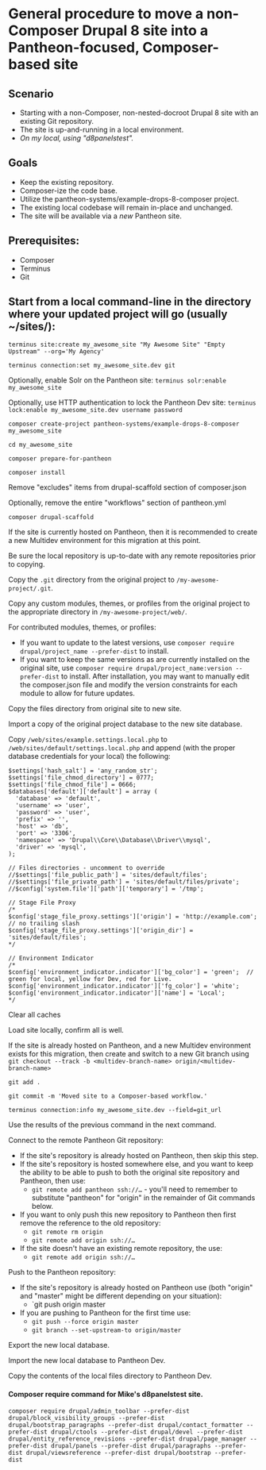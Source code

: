 # General procedure to move a non-Composer Drupal 8 site into a Pantheon-focused, Composer-based site

## Scenario

*  Starting with a non-Composer, non-nested-docroot Drupal 8 site with an existing Git repository.  
*  The site is up-and-running in a local environment.  
*  _On my local, using "d8panelstest"._  

## Goals

*  Keep the existing repository.  
*  Composer-ize the code base.  
*  Utilize the pantheon-systems/example-drops-8-composer project.  
*  The existing local codebase will remain in-place and unchanged.  
*  The site will be available via a *new* Pantheon site.  

## Prerequisites: 
  *  Composer  
  *  Terminus  
  *  Git 
  
## Start from a local command-line in the directory where your updated project will go (usually ~/sites/):

`terminus site:create my_awesome_site "My Awesome Site" "Empty Upstream" --org='My Agency'`
 
`terminus connection:set my_awesome_site.dev git`

Optionally, enable Solr on the Pantheon site: `terminus solr:enable my_awesome_site`

Optionally, use HTTP authentication to lock the Pantheon Dev site: `terminus lock:enable my_awesome_site.dev username password`
 
`composer create-project pantheon-systems/example-drops-8-composer my_awesome_site`
 
`cd my_awesome_site`
 
`composer prepare-for-pantheon`
 
`composer install`
 
Remove "excludes" items from drupal-scaffold section of composer.json

Optionally, remove the entire "workflows" section of pantheon.yml
 
`composer drupal-scaffold`

If the site is currently hosted on Pantheon, then it is recommended to create a new Multidev environment for this migration at this point.

Be sure the local repository is up-to-date with any remote repositories prior to copying. 

Copy the `.git` directory from the original project to `/my-awesome-project/.git`. 

Copy any custom modules, themes, or profiles from the original project to the appropriate directory in `/my-awesome-project/web/`.

For contributed modules, themes, or profiles:

*  If you want to update to the latest versions, use `composer require drupal/project_name --prefer-dist` to install.  
*  If you want to keep the same versions as are currently installed on the original site, use `composer require drupal/project_name:version --prefer-dist` to install. After installation, you may want to manually edit the composer.json file and modify the version constraints for each module to allow for future updates.

Copy the files directory from original site to new site.  

Import a copy of the original project database to the new site database.

Copy `/web/sites/example.settings.local.php` to `/web/sites/default/settings.local.php` and append (with the proper database credentials for your local) the following:
 
```$config_directories['sync'] = '../config';
$settings['hash_salt'] = 'any_random_str';
$settings['file_chmod_directory'] = 0777;
$settings['file_chmod_file'] = 0666;
$databases['default']['default'] = array (
  'database' => 'default',
  'username' => 'user',
  'password' => 'user',
  'prefix' => '',
  'host' => 'db',
  'port' => '3306',
  'namespace' => 'Drupal\\Core\\Database\\Driver\\mysql',
  'driver' => 'mysql',
);

// Files directories - uncomment to override
//$settings['file_public_path'] = 'sites/default/files';
//$settings['file_private_path'] = 'sites/default/files/private';
//$config['system.file']['path']['temporary'] = '/tmp';

// Stage File Proxy
/*
$config['stage_file_proxy.settings']['origin'] = 'http://example.com'; // no trailing slash
$config['stage_file_proxy.settings']['origin_dir'] = 'sites/default/files';
*/

// Environment Indicator
/*
$config['environment_indicator.indicator']['bg_color'] = 'green';  // green for local, yellow for Dev, red for Live.
$config['environment_indicator.indicator']['fg_color'] = 'white';
$config['environment_indicator.indicator']['name'] = 'Local';
*/
```

Clear all caches

Load site locally, confirm all is well. 

If the site is already hosted on Pantheon, and a new Multidev environment exists for this migration, then create and switch to a new Git branch using `git checkout --track -b <multidev-branch-name> origin/<multidev-branch-name>`

`git add .`

`git commit -m 'Moved site to a Composer-based workflow.'`

`terminus connection:info my_awesome_site.dev --field=git_url`

Use the results of the previous command in the next command.

Connect to the remote Pantheon Git repository:

*  If the site's repository is already hosted on Pantheon, then skip this step.  
*  If the site's repository is hosted somewhere else, and you want to keep the ability to be able to push to both the original site repository and Pantheon, then use:
   *  `git remote add pantheon ssh://…` - you'll need to remember to substitute "pantheon" for "origin" in the remainder of Git commands below.  
*  If you want to only push this new repository to Pantheon then first remove the reference to the old repository:
   *  `git remote rm origin`  
   *  `git remote add origin ssh://…`  
*  If the site doesn't have an existing remote repository, the use:  
   *  `git remote add origin ssh://…`  

Push to the Pantheon repository:  

*  If the site's repository is already hosted on Pantheon use (both "origin" and "master" might be different depending on your situation):  
   *  `git push origin master
*  If you are pushing to Pantheon for the first time use:  
   *  `git push --force origin master`  
   *  `git branch --set-upstream-to origin/master`  

Export the new local database. 

Import the new local database to Pantheon Dev. 

Copy the contents of the local files directory to Pantheon Dev.



#### Composer require command for Mike's d8panelstest site.
`composer require drupal/admin_toolbar --prefer-dist drupal/block_visibility_groups --prefer-dist drupal/bootstrap_paragraphs --prefer-dist drupal/contact_formatter --prefer-dist drupal/ctools --prefer-dist drupal/devel --prefer-dist drupal/entity_reference_revisions --prefer-dist drupal/page_manager --prefer-dist drupal/panels --prefer-dist drupal/paragraphs --prefer-dist drupal/viewsreference --prefer-dist drupal/bootstrap --prefer-dist`
